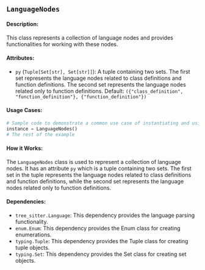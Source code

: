 ## `LanguageNodes`

#### Description:
This class represents a collection of language nodes and provides functionalities for working with these nodes.

#### Attributes:
- `py` (`Tuple[Set[str], Set[str]]`): A tuple containing two sets. The first set represents the language nodes related to class definitions and function definitions. The second set represents the language nodes related only to function definitions. Default: `({"class_definition", "function_definition"}, {"function_definition"})`

#### Usage Cases:

```python
# Sample code to demonstrate a common use case of instantiating and using the class
instance = LanguageNodes()
# The rest of the example
```

#### How it Works:

The `LanguageNodes` class is used to represent a collection of language nodes. It has an attribute `py` which is a tuple containing two sets. The first set in the tuple represents the language nodes related to class definitions and function definitions, while the second set represents the language nodes related only to function definitions.

#### Dependencies:
- `tree_sitter.Language`: This dependency provides the language parsing functionality.
- `enum.Enum`: This dependency provides the Enum class for creating enumerations.
- `typing.Tuple`: This dependency provides the Tuple class for creating tuple objects.
- `typing.Set`: This dependency provides the Set class for creating set objects.